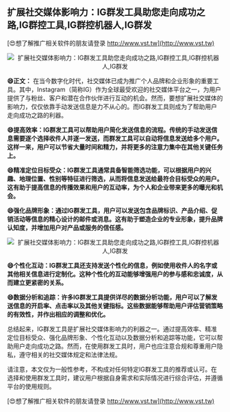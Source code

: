 ## **扩展社交媒体影响力：IG群发工具助您走向成功之路,IG群控工具,IG群控机器人,IG群发**

[😍想了解推广相关软件的朋友请登录 http://www.vst.tw](http://www.vst.tw)

 <center><img src="https://vst.tw/MP4/tuiguang/png/6.png" alt="扩展社交媒体影响力：IG群发工具助您走向成功之路,IG群控工具,IG群控机器人,IG群发"></center>

**😄正文：**
在当今数字化时代，社交媒体已成为推广个人品牌和企业形象的重要工具。其中，Instagram（简称IG）作为全球最受欢迎的社交媒体平台之一，为用户提供了与粉丝、客户和潜在合作伙伴进行互动的机会。然而，要想扩展社交媒体的影响力，仅仅依靠手动发送信息是力不从心的。而IG群发工具则成为了帮助用户走向成功之路的利器。

**😄提高效率：IG群发工具可以帮助用户简化发送信息的流程。传统的手动发送信息需要逐个选择收件人并逐一发送，而群发工具可以自动将信息发送给多个用户。这样一来，用户可以节省大量时间和精力，并将更多的注意力集中在其他关键任务上。**

**😄精准定位目标受众：IG群发工具通常具备智能筛选功能，可以根据用户的兴趣、地理位置、性别等特征进行筛选，从而将信息发送给最符合目标受众的用户。这有助于提高信息的传播效果和用户的互动率，为个人和企业带来更多的曝光和机会。**

**😄强化品牌形象：通过IG群发工具，用户可以发送包含品牌标识、产品介绍、促销活动等信息的精心设计的邮件或消息。这有助于塑造企业的专业形象，提升品牌认知度，并增加用户对产品或服务的信任感。**

 <center><img src="https://vst.tw/MP4/tuiguang/png/0.png" alt="扩展社交媒体影响力：IG群发工具助您走向成功之路,IG群控工具,IG群控机器人,IG群发"></center>

**😄个性化互动：IG群发工具还支持发送个性化的信息，例如使用收件人的名字或其他相关信息进行定制化。这种个性化的互动能够增强用户的参与感和忠诚度，从而建立更紧密的关系。**

**😄数据分析和追踪：许多IG群发工具提供详尽的数据分析功能，用户可以了解发送信息的开启率、点击率以及其他关键指标。这些数据能够帮助用户评估营销策略的有效性，并作出相应的调整和优化。**

总结起来，IG群发工具是扩展社交媒体影响力的利器之一。通过提高效率、精准定位目标受众、强化品牌形象、个性化互动以及数据分析和追踪等功能，它可以帮助用户走向成功之路。然而，在使用群发工具时，用户也应注意合规和尊重用户隐私，遵守相关的社交媒体规定和法律法规。

请注意，本文仅为一般性参考，不构成对任何特定IG群发工具的推荐或认可。在选择和使用群发工具时，建议用户根据自身需求和实际情况进行综合评估，并遵循平台的使用规则。

[😍想了解推广相关软件的朋友请登录 http://www.vst.tw](http://www.vst.tw)



